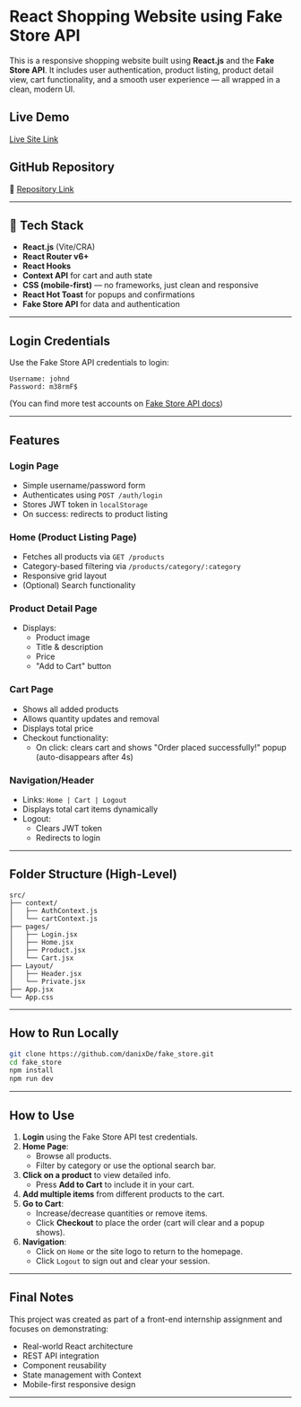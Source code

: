 # React Shopping Website using Fake Store API

This is a responsive shopping website built using **React.js** and the **Fake Store API**. It includes user authentication, product listing, product detail view, cart functionality, and a smooth user experience — all wrapped in a clean, modern UI.

## Live Demo
 [Live Site Link](https://fake-stor.netlify.app/)

## GitHub Repository
🔗 [Repository Link](https://github.com/danixDe/fake_store)

---

## 🔧 Tech Stack

- **React.js** (Vite/CRA)
- **React Router v6+**
- **React Hooks**
- **Context API** for cart and auth state
- **CSS (mobile-first)** — no frameworks, just clean and responsive
- **React Hot Toast** for popups and confirmations
- **Fake Store API** for data and authentication

---

## Login Credentials

Use the Fake Store API credentials to login:
```
Username: johnd  
Password: m38rmF$
```

(You can find more test accounts on [Fake Store API docs](https://fakestoreapi.com/docs))

---

## Features

### Login Page
- Simple username/password form
- Authenticates using `POST /auth/login`
- Stores JWT token in `localStorage`
- On success: redirects to product listing

### Home (Product Listing Page)
- Fetches all products via `GET /products`
- Category-based filtering via `/products/category/:category`
- Responsive grid layout
- (Optional) Search functionality

### Product Detail Page
- Displays:
  - Product image
  - Title & description
  - Price
  - "Add to Cart" button

### Cart Page
- Shows all added products
- Allows quantity updates and removal
- Displays total price
- Checkout functionality:
  - On click: clears cart and shows "Order placed successfully!" popup (auto-disappears after 4s)

### Navigation/Header
- Links: `Home | Cart | Logout`
- Displays total cart items dynamically
- Logout:
  - Clears JWT token
  - Redirects to login

---

## Folder Structure (High-Level)

```
src/
├── context/
│   ├── AuthContext.js
│   └── cartContext.js
├── pages/
│   ├── Login.jsx
│   ├── Home.jsx
│   ├── Product.jsx
│   └── Cart.jsx
├── Layout/
│   ├── Header.jsx
│   └── Private.jsx
├── App.jsx
└── App.css
```

---

## How to Run Locally

```bash
git clone https://github.com/danixDe/fake_store.git
cd fake_store
npm install
npm run dev
```

---
## How to Use

1. **Login** using the Fake Store API test credentials.
2. **Home Page**:
   - Browse all products.
   - Filter by category or use the optional search bar.
3. **Click on a product** to view detailed info.
   - Press **Add to Cart** to include it in your cart.
4. **Add multiple items** from different products to the cart.
5. **Go to Cart**:
   - Increase/decrease quantities or remove items.
   - Click **Checkout** to place the order (cart will clear and a popup shows).
6. **Navigation**:
   - Click on `Home` or the site logo to return to the homepage.
   - Click `Logout` to sign out and clear your session.

---

## Final Notes

This project was created as part of a front-end internship assignment and focuses on demonstrating:
- Real-world React architecture
- REST API integration
- Component reusability
- State management with Context
- Mobile-first responsive design
---
